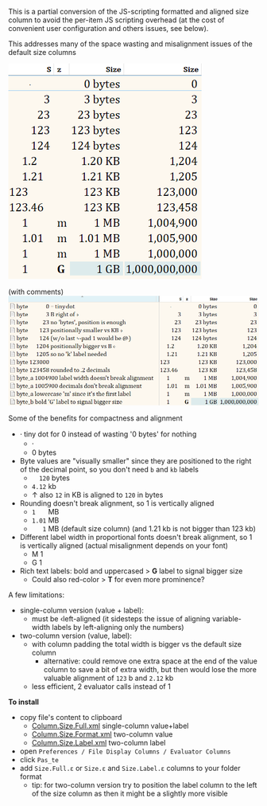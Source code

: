 This is a partial conversion of the JS-scripting formatted and aligned size column to avoid the per-item JS scripting overhead (at the cost of convenient user configuration and others issues, see below). 

This addresses many of the space wasting and misalignment issues of the default size columns

![Column.Size.ε vs ≝](../img/Column.Size.Format.S.png)

(with comments)
![Column.Size.ε vs ≝ (long)](../img/Column.Size.Format.L.png)

Some of the benefits for compactness and alignment
  - ⸱ tiny dot for 0 instead of wasting '0 bytes' for nothing
      - ⸱
      - 0 bytes
  - Byte values are "visually smaller" since they are positioned to the right of the decimal point, so you don't need `b` and `kb` labels
      - `  120` bytes
      - `4.12`  kb
      - ↑ also `12` in KB is aligned to `120` in bytes
-  Rounding doesn't break alignment, so 1 is vertically aligned
      - `1   ` MB
      - `1.01` MB
      - `   1` MB (default size column)
    (and 1.21 kb is not bigger than 123 kb)
- Different label width in proportional fonts doesn't break alignment, so 1 is vertically aligned (actual misalignment depends on your font)
  - M 1
  - G 1
- Rich text labels: bold and uppercased > **G** label to signal bigger size
  - Could also red-color > **T** for even more prominence?

A few limitations:
  - single-column version (value + label):
    - must be ‹left-aligned (it sidesteps the issue of aligning variable-width labels by left-aligning only the numbers)
  - two-column version (value, label):
    - with column padding the total width is bigger vs the default size column
      - alternative: could remove one extra space at the end of the value column to save a bit of extra width, but then would lose the more valuable alignment of `123` b and `2.12` kb 
    - less efficient, 2 evaluator calls instead of 1

**To install**
  - copy file's content to clipboard
    - [Column.Size.Full.xml](../Evaluator/Column.Size.Full.xml) single-column value+label
    - [Column.Size.Format.xml](../Evaluator/Column.Size.Format.xml) two-column value
    - [Column.Size.Label.xml](../Evaluator/Column.Size.Label.xml) two-column label
  - open `Preferences / File Display Columns / Evaluator Columns`
  - click `Pas̲te`
  - add `Size.Full.ε` or `Size.ε` and `Size.Label.ε` columns to your folder format
    - tip: for two-column version try to position the label column to the left of the size column as then it might be a slightly more visible
